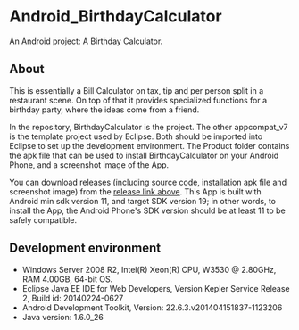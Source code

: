 Android_BirthdayCalculator
==========================

An Android project: A Birthday Calculator.

About
-----

This is essentially a Bill Calculator on tax, tip and per person split in a restaurant scene. On top of that it provides specialized functions for a birthday party, where the ideas come from a friend.

In the repository, BirthdayCalculator is the project. The other appcompat_v7 is the template project used by Eclipse. Both should be imported into Eclipse to set up the development environment. The Product folder contains the apk file that can be used to install BirthdayCalculator on your Android Phone, and a screenshot image of the App.

You can download releases (including source code, installation apk file and screenshot image) from the <a href="https://github.com/chenx/Android_BirthdayCalculator/releases">release link above</a>. This App is built with Android min sdk version 11, and target SDK version 19; in other words, to install the App, the Android Phone's SDK version should be at least 11 to be safely compatible.

Development environment
-----------------------

- Windows Server 2008 R2, Intel(R) Xeon(R) CPU, W3530 @ 2.80GHz, RAM 4.00GB, 64-bit OS.
- Eclipse Java EE IDE for Web Developers, Version Kepler Service Release 2, Build id: 20140224-0627
- Android Development Toolkit, Version: 22.6.3.v201404151837-1123206
- Java version: 1.6.0_26
